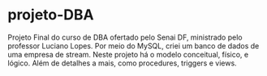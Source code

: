 # projeto-DBA
Projeto Final do curso de DBA ofertado pelo Senai DF, ministrado pelo professor Luciano Lopes. Por meio do MySQL, criei um banco de dados de uma empresa de stream. Neste projeto há o modelo conceitual, físico, e lógico. Além de detalhes a mais, como procedures, triggers e views.
